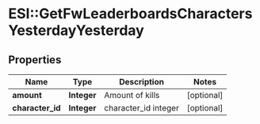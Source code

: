 # ESI::GetFwLeaderboardsCharactersYesterdayYesterday

## Properties
Name | Type | Description | Notes
------------ | ------------- | ------------- | -------------
**amount** | **Integer** | Amount of kills | [optional] 
**character_id** | **Integer** | character_id integer | [optional] 



